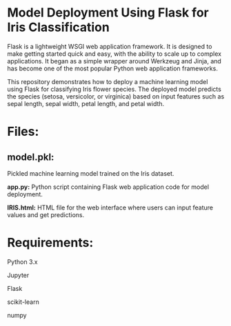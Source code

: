 # Model Deployment Using Flask for Iris Classification
Flask is a lightweight WSGI web application framework. It is designed to make getting started quick and easy, with the ability to scale up to complex applications. It began as a simple wrapper around Werkzeug and Jinja, and has become one of the most popular Python web application frameworks.

This repository demonstrates how to deploy a machine learning model using Flask for classifying Iris flower species. The deployed model predicts the species (setosa, versicolor, or virginica) based on input features such as sepal length, sepal width, petal length, and petal width.

# Files:
## model.pkl:
Pickled machine learning model trained on the Iris dataset.

**app.py:**
Python script containing Flask web application code for model deployment.

**IRIS.html:**
HTML file for the web interface where users can input feature values and get predictions.
# Requirements:
Python 3.x

Jupyter

Flask

scikit-learn

numpy

